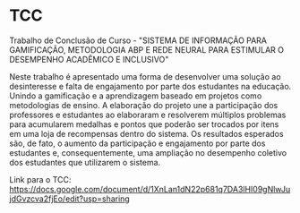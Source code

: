 # TCC
Trabalho de Conclusão de Curso - "SISTEMA DE INFORMAÇÃO PARA GAMIFICAÇÃO, METODOLOGIA ABP E REDE NEURAL PARA ESTIMULAR O DESEMPENHO ACADÊMICO E INCLUSIVO"

Neste trabalho é apresentado uma forma de desenvolver uma solução ao desinteresse e falta de engajamento por parte dos estudantes na educação. Unindo a gamificação e a aprendizagem baseado em projetos como metodologias de ensino. A elaboração do projeto une a participação dos professores e estudantes ao elaboraram e resolverem múltiplos problemas para acumularem medalhas e pontos que poderão ser trocados por itens em uma loja de recompensas dentro do sistema. Os resultados esperados são, de fato, o aumento da participação e engajamento por parte dos estudantes e, consequentemente, uma ampliação no desempenho coletivo dos estudantes que utilizarem o sistema.

Link para o TCC: https://docs.google.com/document/d/1XnLan1dN22p681q7DA3lHI09gNlwJujdGvzcva2fjEo/edit?usp=sharing
